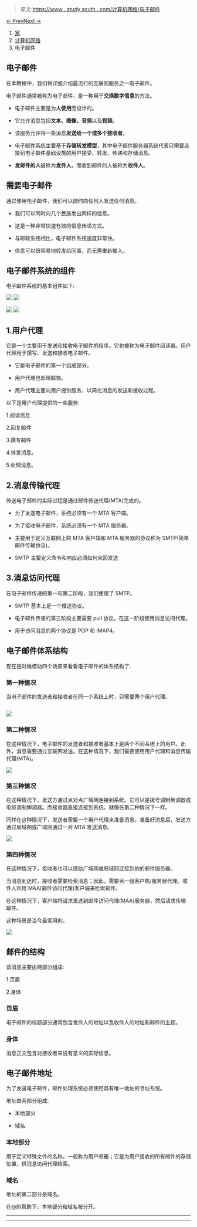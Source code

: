 > 原文:[https://www . study south . com/计算机网络/电子邮件](https://www.studytonight.com/computer-networks/electronic-mail)

[← Prev](/computer-networks/telnet-in-computer-networks "TELNET")[Next →](/computer-networks/mime-protocol "MIME Protocol")

<nav aria-label="breadcrumb">

1.  [家](/)
2.  [计算机网络](/computer-networks)
3.  电子邮件

</nav>

<article>

# 电子邮件

在本教程中，我们将详细介绍最流行的互联网服务之一电子邮件。

电子邮件通常被称为电子邮件，是一种用于**交换数字信息**的方法。

*   电子邮件主要是为**人使用**而设计的。

*   它允许消息包括**文本、图像、音频**以及**视频**。

*   该服务允许将一条消息**发送给一个或多个接收者**。

*   电子邮件系统主要基于**存储转发模型**，其中电子邮件服务器系统代表只需要连接到电子邮件基础设施的用户接受、转发、传递和存储消息。

*   **发邮件的人**被称为**发件人**，而收到邮件的人被称为**收件人**。

## 需要电子邮件

通过使用电子邮件，我们可以随时向任何人发送任何消息。

*   我们可以同时向几个民族发出同样的信息。

*   这是一种非常快速有效的信息传递方式。

*   与邮政系统相比，电子邮件系统速度非常快。

*   信息可以很容易地转发给同事，而无需重新输入。

## 电子邮件系统的组件

电子邮件系统的基本组件如下:

![](../Images/fdadc8b653168cfc406d09ac68974c20.png) ![](../Images/793be6e1da5daf329a16d3d1a2f5348c.png)

![](../Images/fdadc8b653168cfc406d09ac68974c20.png) ![](../Images/fdadc8b653168cfc406d09ac68974c20.png)

## 1.用户代理

它是一个主要用于发送和接收电子邮件的程序。它也被称为电子邮件阅读器。用户代理用于撰写、发送和接收电子邮件。

*   它是电子邮件的第一个组成部分。

*   用户代理也处理邮箱。

*   用户代理主要向用户提供服务，以简化消息的发送和接收过程。

以下是用户代理提供的一些服务:

1.阅读信息

2.回复邮件

3.撰写邮件

4.转发消息。

5.处理消息。

## 2.消息传输代理

传送电子邮件的实际过程是通过邮件传送代理(MTA)完成的。

*   为了发送电子邮件，系统必须有一个 MTA 客户端。

*   为了接收电子邮件，系统必须有一个 MTA 服务器。

*   主要用于定义互联网上的 MTA 客户端和 MTA 服务器的协议称为 SMTP(简单邮件传输协议)。

*   SMTP 主要定义命令和响应必须如何来回发送

## 3.消息访问代理

在电子邮件传递的第一和第二阶段，我们使用了 SMTP。

*   SMTP 基本上是一个推送协议。

*   电子邮件传递的第三阶段主要需要 pull 协议，在这一阶段使用消息访问代理。

*   用于访问消息的两个协议是 POP 和 IMAP4。

## 电子邮件体系结构

现在是时候借助四个场景来看看电子邮件的体系结构了:

### 第一种情况

当电子邮件的发送者和接收者在同一个系统上时，只需要两个用户代理。

## ![](../Images/33b2795bcf5c84b8f2f1436c51ae298a.png)

### 第二种情况

在这种情况下，电子邮件的发送者和接收者基本上是两个不同系统上的用户。此外，消息需要通过互联网发送。在这种情况下，我们需要使用用户代理和消息传输代理(MTA)。

![](../Images/21ad1cd10a4a3ae8bffdefc276259875.png)

### 第三种情况

在这种情况下，发送方通过点对点广域网连接到系统。它可以是拨号调制解调器或电缆调制解调器。而接收器直接连接到系统，就像在第二种情况下一样。

同样在这种情况下，发送者需要一个用户代理来准备消息。准备好消息后，发送方通过局域网或广域网通过一对 MTA 发送消息。

![](../Images/e978ee882e6f282a7ee4676033d55ce1.png)

### 第四种情况

在这种情况下，接收者也可以借助广域网或局域网连接到他的邮件服务器。

当消息到达时，接收者需要检索消息；因此，需要另一组客户机/服务器代理。收件人利用 MAA(邮件访问代理)客户端来检索邮件。

在这种情况下，客户端将请求发送到邮件访问代理(MAA)服务器，然后请求传输邮件。

这种场景是当今最常用的。

![](../Images/67c6375c25d73c83b16ec712e0b5e5d8.png)

## 邮件的结构

该消息主要由两部分组成:

1.页眉

2.身体

### 页眉

电子邮件的标题部分通常包含发件人的地址以及收件人的地址和邮件的主题。

### 身体

消息正文包含对接收者来说有意义的实际信息。

## 电子邮件地址

为了发送电子邮件，邮件处理系统必须使用具有唯一地址的寻址系统。

地址由两部分组成:

*   本地部分

*   域名

### 本地部分

用于定义特殊文件的名称，一般称为用户邮箱；它是为用户接收的所有邮件的存储位置，供消息访问代理检索。

### 域名

地址的第二部分是域名。

在@的帮助下，本地部分和域名被分开。

</article>

* * *

* * *